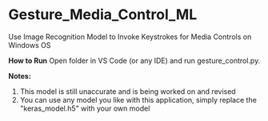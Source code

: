 # Gesture_Media_Control_ML
Use Image Recognition Model to Invoke Keystrokes for Media Controls on Windows OS

**How to Run**
Open folder in VS Code (or any IDE) and run gesture_control.py.

**Notes:**
1. This model is still unaccurate and is being worked on and revised
2. You can use any model you like with this application, simply replace the "keras_model.h5" with your own model
